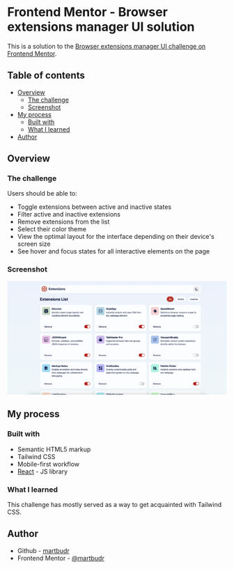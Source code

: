# Frontend Mentor - Browser extensions manager UI solution

This is a solution to the [Browser extensions manager UI challenge on Frontend Mentor](https://www.frontendmentor.io/challenges/browser-extension-manager-ui-yNZnOfsMAp).

## Table of contents

- [Overview](#overview)
  - [The challenge](#the-challenge)
  - [Screenshot](#screenshot)
- [My process](#my-process)
  - [Built with](#built-with)
  - [What I learned](#what-i-learned)
- [Author](#author)


## Overview

### The challenge

Users should be able to:

- Toggle extensions between active and inactive states
- Filter active and inactive extensions
- Remove extensions from the list
- Select their color theme
- View the optimal layout for the interface depending on their device's screen size
- See hover and focus states for all interactive elements on the page

### Screenshot

![](./desktop-screenshot.png)

## My process

### Built with

- Semantic HTML5 markup
- Tailwind CSS
- Mobile-first workflow
- [React](https://reactjs.org/) - JS library


### What I learned

This challenge has mostly served as a way to get acquainted with Tailwind CSS.

## Author

- Github - [martbudr](https://github.com/martbudr)
- Frontend Mentor - [@martbudr](https://www.frontendmentor.io/profile/martbudr)

